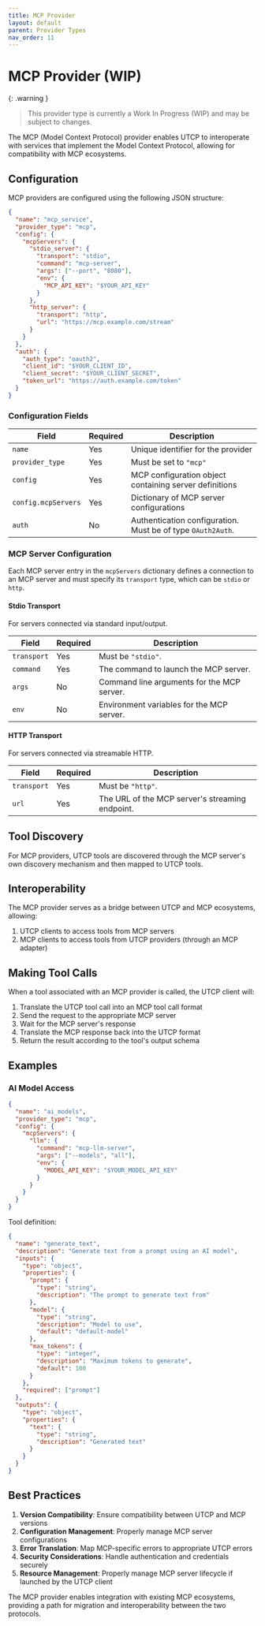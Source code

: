 ```yaml
---
title: MCP Provider
layout: default
parent: Provider Types
nav_order: 11
---
```


# MCP Provider (WIP)

{: .warning }
> This provider type is currently a Work In Progress (WIP) and may be subject to changes.

The MCP (Model Context Protocol) provider enables UTCP to interoperate with services that implement the Model Context Protocol, allowing for compatibility with MCP ecosystems.

## Configuration

MCP providers are configured using the following JSON structure:

```json
{
  "name": "mcp_service",
  "provider_type": "mcp",
  "config": {
    "mcpServers": {
      "stdio_server": {
        "transport": "stdio",
        "command": "mcp-server",
        "args": ["--port", "8080"],
        "env": {
          "MCP_API_KEY": "$YOUR_API_KEY"
        }
      },
      "http_server": {
        "transport": "http",
        "url": "https://mcp.example.com/stream"
      }
    }
  },
  "auth": {
    "auth_type": "oauth2",
    "client_id": "$YOUR_CLIENT_ID",
    "client_secret": "$YOUR_CLIENT_SECRET",
    "token_url": "https://auth.example.com/token"
  }
}
```

### Configuration Fields

| Field | Required | Description |
|-------|----------|-------------|
| `name` | Yes | Unique identifier for the provider |
| `provider_type` | Yes | Must be set to `"mcp"` |
| `config` | Yes | MCP configuration object containing server definitions |
| `config.mcpServers` | Yes | Dictionary of MCP server configurations |
| `auth` | No | Authentication configuration. Must be of type `OAuth2Auth`. |

### MCP Server Configuration

Each MCP server entry in the `mcpServers` dictionary defines a connection to an MCP server and must specify its `transport` type, which can be `stdio` or `http`.

#### Stdio Transport

For servers connected via standard input/output.

| Field | Required | Description |
|-------|----------|-------------|
| `transport` | Yes | Must be `"stdio"`. |
| `command` | Yes | The command to launch the MCP server. |
| `args` | No | Command line arguments for the MCP server. |
| `env` | No | Environment variables for the MCP server. |

#### HTTP Transport

For servers connected via streamable HTTP.

| Field | Required | Description |
|-------|----------|-------------|
| `transport` | Yes | Must be `"http"`. |
| `url` | Yes | The URL of the MCP server's streaming endpoint. |

## Tool Discovery

For MCP providers, UTCP tools are discovered through the MCP server's own discovery mechanism and then mapped to UTCP tools.

## Interoperability

The MCP provider serves as a bridge between UTCP and MCP ecosystems, allowing:

1. UTCP clients to access tools from MCP servers
2. MCP clients to access tools from UTCP providers (through an MCP adapter)

## Making Tool Calls

When a tool associated with an MCP provider is called, the UTCP client will:

1. Translate the UTCP tool call into an MCP tool call format
2. Send the request to the appropriate MCP server
3. Wait for the MCP server's response
4. Translate the MCP response back into the UTCP format
5. Return the result according to the tool's output schema

## Examples

### AI Model Access

```json
{
  "name": "ai_models",
  "provider_type": "mcp",
  "config": {
    "mcpServers": {
      "llm": {
        "command": "mcp-llm-server",
        "args": ["--models", "all"],
        "env": {
          "MODEL_API_KEY": "$YOUR_MODEL_API_KEY"
        }
      }
    }
  }
}
```

Tool definition:
```json
{
  "name": "generate_text",
  "description": "Generate text from a prompt using an AI model",
  "inputs": {
    "type": "object",
    "properties": {
      "prompt": {
        "type": "string",
        "description": "The prompt to generate text from"
      },
      "model": {
        "type": "string",
        "description": "Model to use",
        "default": "default-model"
      },
      "max_tokens": {
        "type": "integer",
        "description": "Maximum tokens to generate",
        "default": 100
      }
    },
    "required": ["prompt"]
  },
  "outputs": {
    "type": "object",
    "properties": {
      "text": {
        "type": "string",
        "description": "Generated text"
      }
    }
  }
}
```

## Best Practices

1. **Version Compatibility**: Ensure compatibility between UTCP and MCP versions
2. **Configuration Management**: Properly manage MCP server configurations
3. **Error Translation**: Map MCP-specific errors to appropriate UTCP errors
4. **Security Considerations**: Handle authentication and credentials securely
5. **Resource Management**: Properly manage MCP server lifecycle if launched by the UTCP client

The MCP provider enables integration with existing MCP ecosystems, providing a path for migration and interoperability between the two protocols.
